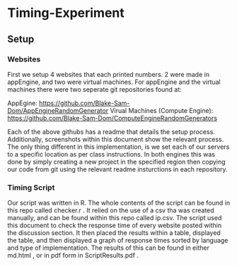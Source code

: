 # Timing-Experiment

## Setup

### Websites
First we setup 4 websites that each printed numbers. 2 were made in appEngine, and two were virtual machines. For appEngine and the virtual machines there were two seperate git repositories found at:

AppEgine: https://github.com/Blake-Sam-Dom/AppEngineRandomGenerator
Virual Machines (Compute Engine): https://github.com/Blake-Sam-Dom/ComputeEngineRandomGenerators

Each of the above githubs has a readme that details the setup process. Additionally, screenshots within this document show the relevant process. The only thing different in this implementation, is we set each of our servers to a specific location as per class instructions. In both engines this was done by simply creating a new project in the specified region then copying our code from git using the relevant readme insturctions in each repository.
### Timing Script
Our script was written in R. The whole contents of the script can be found in this repo called checker.r .  It relied on the use of a csv tha was created manually, and can be found within this repo called ip.csv. The script used this document to check the response time of every website posted within the discussion section. It then placed the results within a table, displayed the table, and then displayed a graph of response times sorted by language and type of implementation. The results of this can be found in either md.html , or in pdf form in ScriptResults.pdf . 
